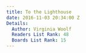 ```yaml
---
title: To the Lighthouse
date: 2016-11-03 20:34:00 Z
Details:
  Author: Virginia Woolf
  Readers List Rank: 48
  Boards List Rank: 15
---
```


